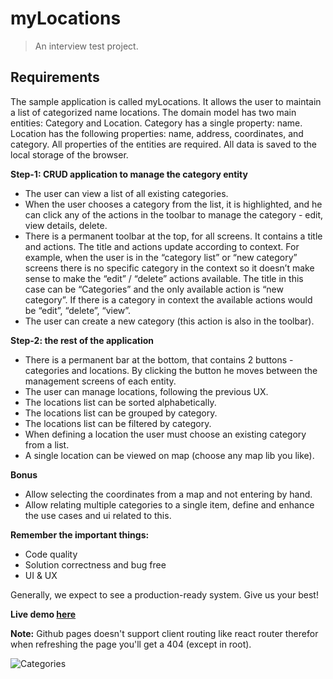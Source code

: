 # myLocations
> An interview test project.

## Requirements

The sample application is called myLocations. It allows the user to maintain a list of categorized
name locations.
The domain model has two main entities: Category and Location.
Category has a single property: name. 
Location has the following properties: name, address, coordinates, and category.
All properties of the entities are required.
All data is saved to the local storage of the browser.

**Step-1: CRUD application to manage the category entity**
- The user can view a list of all existing categories.
- When the user chooses a category from the list, it is highlighted, and he can click any of
the actions in the toolbar to manage the category - edit, view details, delete.
- There is a permanent toolbar at the top, for all screens. It contains a title and actions. The
title and actions update according to context. For example, when the user is in the
“category list” or “new category” screens there is no specific category in the context so it
doesn’t make sense to make the “edit” / “delete” actions available. The title in this case
can be “Categories” and the only available action is “new category”. If there is a category
in context the available actions would be “edit”, “delete”, “view”.
- The user can create a new category (this action is also in the toolbar).

**Step-2: the rest of the application**
- There is a permanent bar at the bottom, that contains 2 buttons - categories and locations.
By clicking the button he moves between the management screens of each entity.
- The user can manage locations, following the previous UX.
- The locations list can be sorted alphabetically.
- The locations list can be grouped by category.
- The locations list can be filtered by category.
- When defining a location the user must choose an existing category from a list.
- A single location can be viewed on map (choose any map lib you like).

**Bonus**
- Allow selecting the coordinates from a map and not entering by hand.
- Allow relating multiple categories to a single item, define and enhance the use cases and
ui related to this.

**Remember the important things:**
- Code quality
- Solution correctness and bug free
- UI &amp; UX

Generally, we expect to see a production-ready system.
Give us your best!

**Live demo [here](https://nadavshaar.github.io/myLocations/)** 

**Note:** Github pages doesn't support client routing like react router therefor when refreshing the page you'll get a 404 (except in root).

![Categories](https://user-images.githubusercontent.com/8030614/95834903-3d2a8280-0d46-11eb-9ce7-e59273638a4c.gif)
